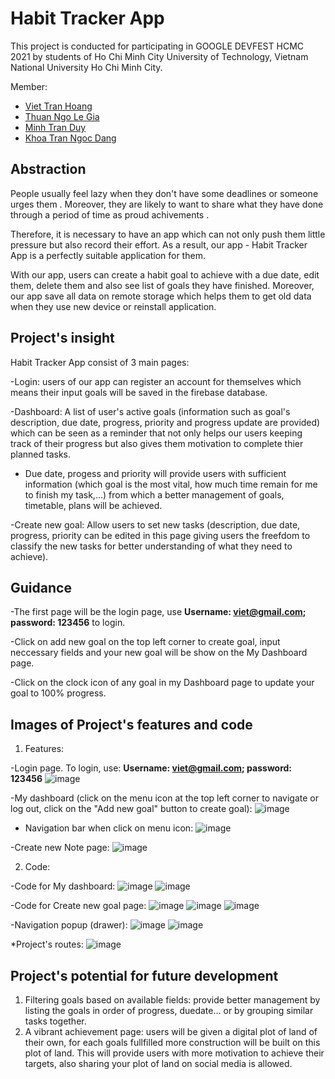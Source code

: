 # Habit Tracker App

This project is conducted for participating in GOOGLE DEVFEST HCMC 2021 by students of Ho Chi Minh City University of Technology, Vietnam National University Ho Chi Minh City.

Member:
* [Viet Tran Hoang](https://github.com/HoangViet144)
* [Thuan Ngo Le Gia](https://github.com/nlgtEA)
* [Minh Tran Duy](https://github.com/Mdtr3002)
* [Khoa Tran Ngoc Dang](https://github.com/Jamesklein218)

## Abstraction

People usually feel lazy when they don't have some deadlines or someone urges them . Moreover, they are likely to want to share what they have done through a period of time as proud achivements .

Therefore, it is necessary to have an app which can not only push them little pressure but also record their effort. As a result, our app - Habit Tracker App is a perfectly suitable application for them. 

With our app, users can create a habit goal to achieve with a due date, edit them, delete them and also see list of goals they have finished. Moreover, our app save all data on remote storage which helps them to get old data when they use new device or reinstall application.

## Project's insight

Habit Tracker App consist of 3 main pages:

-Login: users of our app can register an account for themselves which means their input goals will be saved in the firebase database.

-Dashboard: A list of user's active goals (information such as goal's description, due date, progress, priority and progress update are provided) which can be seen as a reminder that not only helps our users keeping track of their progress but also gives them motivation to complete thier planned tasks.

* Due date, progess and priority will provide users with sufficient information (which goal is the most vital, how much time remain for me to finish my task,...) from which a better management of goals, timetable, plans will be achieved.

-Create new goal: Allow users to set new tasks (description, due date, progress, priority can be edited in this page giving users the freefdom to classify the new tasks for better understanding of what they need to achieve).

## Guidance

-The first page will be the login page, use **Username: viet@gmail.com; password: 123456** to login.

-Click on add new goal on the top left corner to create goal, input neccessary fields and your new goal will be show on the My Dashboard page.

-Click on the clock icon of any goal in my Dashboard page to update your goal to 100% progress.

## Images of Project's features and code

1) Features:

-Login page. To login, use: **Username: viet@gmail.com; password: 123456**
![image](https://user-images.githubusercontent.com/92656809/145130954-20cf86f0-3ee5-4d7b-af47-0425e9b45c23.png)

-My dashboard (click on the menu icon at the top left corner to navigate or log out, click on the "Add new goal" button to create goal):
![image](https://user-images.githubusercontent.com/92656809/145131584-2ac04adc-916c-43c9-9039-57e3b0cdda18.png)

* Navigation bar when click on menu icon:
![image](https://user-images.githubusercontent.com/92656809/145131636-e94f679e-d561-4169-87c8-69bbe24ac395.png)

-Create new Note page:
![image](https://user-images.githubusercontent.com/92656809/145131398-f9d06637-6ef5-4b12-b57c-f1c792528d82.png)

2) Code:

-Code for My dashboard:
![image](https://user-images.githubusercontent.com/92656809/145131941-8d38d3ad-ee7a-41bb-945b-4870b73bc7de.png)
![image](https://user-images.githubusercontent.com/92656809/145131965-b00e0b36-ad43-4d6d-9797-3c96d328d71c.png)

-Code for Create new goal page:
![image](https://user-images.githubusercontent.com/92656809/145132145-730c672e-de0d-4de8-9847-d00094d2630e.png)
![image](https://user-images.githubusercontent.com/92656809/145132193-ab301ea3-b805-4b9e-92e8-5d5cf7327094.png)
![image](https://user-images.githubusercontent.com/92656809/145132227-f039f116-fdb7-422e-830b-456ee2715a21.png)

-Navigation popup (drawer):
![image](https://user-images.githubusercontent.com/92656809/145132311-0f545fb5-2bf2-4908-a5c3-5bb9dfbb814f.png)
![image](https://user-images.githubusercontent.com/92656809/145132355-c5256384-5e86-47dc-96ec-64dfb6105fe8.png)

*Project's routes:
![image](https://user-images.githubusercontent.com/92656809/145132417-0f6a6ab2-52e9-43bf-8d15-8e8f2894d747.png)

## Project's potential for future development

1) Filtering goals based on available fields: provide better management by listing the goals in order of progress, duedate... or by grouping similar tasks together.
2) A vibrant achievement page: users will be given a digital plot of land of their own, for each goals fullfilled more construction will be built on this plot of land. This will provide users with more motivation to achieve their targets, also sharing your plot of land on social media is allowed.










